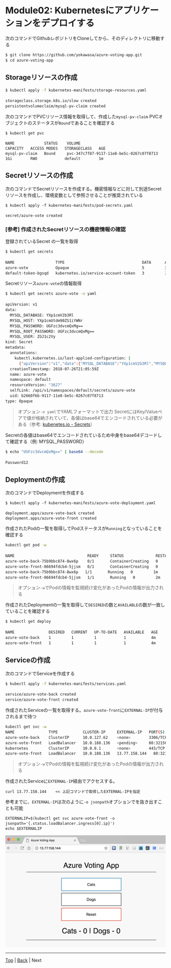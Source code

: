 # Module02: Kubernetesにアプリケーションをデプロイする

次のコマンドでGithubレポジトリをCloneしてから、そのディレクトリに移動する
```sh
$ git clone https://github.com/yokawasa/azure-voting-app.git
$ cd azure-voting-app
```

## Storageリソースの作成
```sh
$ kubectl apply -f kubernetes-manifests/storage-resources.yaml

storageclass.storage.k8s.io/slow created
persistentvolumeclaim/mysql-pv-claim created
```

次のコマンドでPVCリソース情報を取得して、作成した`mysql-pv-claim` PVCオブジェクトのステータスが`Bound`であることを確認する
```
$ kubectl get pvc

NAME             STATUS    VOLUME                                     CAPACITY   ACCESS MODES   STORAGECLASS   AGE
mysql-pv-claim   Bound     pvc-347c7f87-9117-11e8-be5c-0267c07f8713   1Gi        RWO            default        1m
```

## Secretリソースの作成
次のコマンドでSecretリソースを作成する。機密情報などに対して別途Secretリソースを作成し、環境変数として参照させることが推奨されている
```
$ kubectl apply -f kubernetes-manifests/pod-secrets.yaml

secret/azure-vote created
```

### [参考] 作成されたSecretリソースの機密情報の確認

登録されているSecret の一覧を取得
```sh
$ kubectl get secrets

NAME                  TYPE                                  DATA      AGE
azure-vote            Opaque                                5         30s
default-token-bgsqd   kubernetes.io/service-account-token   3         36m
```

Secretリソース`azure-vote`の情報取得

```sh 
$ kubectl get secrets azure-vote -o yaml

apiVersion: v1
data:
  MYSQL_DATABASE: YXp1cmV2b3Rl
  MYSQL_HOST: YXp1cmUtdm90ZS1iYWNr
  MYSQL_PASSWORD: UGFzc3dvcmQxMg==
  MYSQL_ROOT_PASSWORD: UGFzc3dvcmQxMg==
  MYSQL_USER: ZGJ1c2Vy
kind: Secret
metadata:
  annotations:
    kubectl.kubernetes.io/last-applied-configuration: |
      {"apiVersion":"v1","data":{"MYSQL_DATABASE":"YXp1cmV2b3Rl","MYSQL_HOST":"YXp1cmUtdm90ZS1iYWNr","MYSQL_PASSWORD":"UGFzc3dvcmQxMg==","MYSQL_ROOT_PASSWORD":"UGFzc3dvcmQxMg==","MYSQL_USER":"ZGJ1c2Vy"},"kind":"Secret","metadata":{"annotations":{},"name":"azure-vote","namespace":"default"},"type":"Opaque"}
  creationTimestamp: 2018-07-26T21:05:59Z
  name: azure-vote
  namespace: default
  resourceVersion: "3627"
  selfLink: /api/v1/namespaces/default/secrets/azure-vote
  uid: b2660f6b-9117-11e8-be5c-0267c07f8713
type: Opaque
```
> オプション`-o yaml`でYAMLフォーマットで出力
> SecretにはKey/Valueペアで値が格納されていて、各値はbase64でエンコードされている必要がある（参考: [kubenetes.io - Secrets](https://kubernetes.io/docs/concepts/configuration/secret/)）

Secretの各値はbase64でエンコードされているため中身をbase64デコードして確認する（例: MYSQL_PASSWORD）
```sh
$ echo "UGFzc3dvcmQxMg==" | base64 --decode

Password12
```

## Deploymentの作成
次のコマンドでDeploymentを作成する
```
$ kubectl apply -f kubernetes-manifests/azure-vote-deployment.yaml

deployment.apps/azure-vote-back created
deployment.apps/azure-vote-front created
```

作成されたPodの一覧を取得してPodステータスが`Running`となっていることを確認する

```sh
kubectl get pod -w

NAME                                READY     STATUS              RESTARTS   AGE
azure-vote-back-75b9bbc874-8wx6p    0/1       ContainerCreating   0          1m
azure-vote-front-86694fdcb4-5jjsm   0/1       ContainerCreating   0          1m
azure-vote-back-75b9bbc874-8wx6p   1/1       Running   0         1m
azure-vote-front-86694fdcb4-5jjsm   1/1       Running   0         2m
```
> オプション`-w`でPodの情報を監視続け変化があったPodの情報が出力される

作成されたDeploymentの一覧を取得して`DESIRED`の数と`AVAILABLE`の数が一致していることを確認する
```sh
$ kubectl get deploy

NAME               DESIRED   CURRENT   UP-TO-DATE   AVAILABLE   AGE
azure-vote-back    1         1         1            1           4m
azure-vote-front   1         1         1            1           4m
```

## Serviceの作成
次のコマンドでServiceを作成する
```sh
$ kubectl apply -f kubernetes-manifests/services.yaml

service/azure-vote-back created
service/azure-vote-front created
```

作成されたServiceの一覧を取得する。`azure-vote-front`に`EXTERNAL-IP`が付与されるまで待つ

```sh
kubectl get svc -w
NAME               TYPE           CLUSTER-IP     EXTERNAL-IP   PORT(S)        AGE
azure-vote-back    ClusterIP      10.0.127.62    <none>        3306/TCP       36s
azure-vote-front   LoadBalancer   10.0.188.136   <pending>     80:32156/TCP   36s
kubernetes         ClusterIP      10.0.0.1       <none>        443/TCP        46m
azure-vote-front   LoadBalancer   10.0.188.136   13.77.158.144   80:32156/TCP   3m
```
> オプション`-w`でPodの情報を監視続け変化があったPodの情報が出力される


作成されたServiceに`EXTERNAL-IP`経由でアクセスする。
```
curl 13.77.158.144    << 上記コマンドで取得したEXTERNAL-IPを指定
```

参考までに、`EXTERNAL-IP`は次のように`-o jsonpath`オプションでを抜き出すことも可能
```
EXTERNALIP=$(kubectl get svc azure-vote-front -o jsonpath='{.status.loadBalancer.ingress[0].ip}')
echo $EXTERNALIP
```

![](../img/browse-app.png)

---
[Top](toc_ja.md) | [Back](module01_ja.md) | Next
